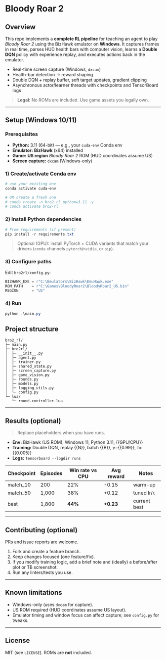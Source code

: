 # Bloody Roar 2

## Overview
This repo implements a **complete RL pipeline** for teaching an agent to play *Bloody Roar 2* using the BizHawk emulator on **Windows**. It captures frames in real time, parses HUD health bars with computer vision, learns a **Double DQN** policy with experience replay, and executes actions back in the emulator.

- Real-time screen capture (Windows, `dxcam`)
- Health-bar detection → reward shaping
- Double DQN + replay buffer, soft target updates, gradient clipping
- Asynchronous actor/learner threads with checkpoints and TensorBoard logs

> **Legal:** No ROMs are included. Use game assets you legally own.

---

## Setup (Windows 10/11)

### Prerequisites
- **Python:** 3.11 (64-bit) — e.g., your `cuda-env` Conda env  
- **Emulator:** **BizHawk** (x64) installed  
- **Game:** **US region** *Bloody Roar 2* ROM (HUD coordinates assume US)  
- **Screen capture:** `dxcam` (Windows-only)

### 1) Create/activate Conda env
```powershell
# use your existing env
conda activate cuda-env

# OR create a fresh one
# conda create -n bro2-rl python=3.11 -y
# conda activate bro2-rl
```

### 2) Install Python dependencies
```powershell
# From requirements (if present)
pip install -r requirements.txt

```
> Optional (GPU): install PyTorch + CUDA variants that match your drivers (`conda` channels `pytorch`/`nvidia`, or `pip`).

### 3) Configure paths
Edit `bro2rl/config.py`:
```python
BIZHAWK_EXE = r"C:\Emulators\BizHawk\EmuHawk.exe"
ROM_PATH    = r"C:\Games\BloodyRoar2\BloodyRoar2_US.bin"
REGION      = "US"
```

### 4) Run
```powershell
python .\main.py
```

## Project structure

```
bro2_rl/
├─ main.py
├─ bro2rl/
│  ├─ __init__.py
│  ├─ agent.py
│  ├─ trainer.py
│  ├─ shared_state.py
│  ├─ screen_capture.py
│  ├─ game_vision.py
│  ├─ rounds.py
│  ├─ models.py
│  ├─ logging_utils.py
│  └─ config.py
└─ lua/
   └─ round.controller.lua
```
---

## Results (optional)
> Replace placeholders when you have runs.

- **Env:** BizHawk (US ROM), Windows 11, Python 3.11, {{GPU/CPU}}  
- **Training:** Double DQN, replay {{N}}, batch {{B}}, γ={{0.99}}, τ={{0.005}}  
- **Logs:** `tensorboard --logdir runs`

| Checkpoint | Episodes | Win rate vs CPU | Avg reward | Notes |
|------------|----------|-----------------|------------|-------|
| match_10   | 200      | 22%             | -0.15      | warm-up |
| match_50   | 1,000    | 38%             | +0.12      | tuned lr/τ |
| best       | 1,800    | **44%**         | **+0.23**  | current best |

---

## Contributing (optional)
PRs and issue reports are welcome.

1. Fork and create a feature branch.  
2. Keep changes focused (one feature/fix).  
3. If you modify training logic, add a brief note and (ideally) a before/after plot or TB screenshot.  
4. Run any linters/tests you use.

---

## Known limitations
- Windows-only (uses `dxcam` for capture).  
- US ROM required (HUD coordinates assume US layout).  
- Emulator timing and window focus can affect capture; see `config.py` for tweaks.

---

## License
MIT (see `LICENSE`). ROMs are **not** included.
